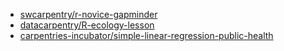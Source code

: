 - [swcarpentry/r-novice-gapminder](https://github.com/data-lessons/r-novice-gapminder)
- [datacarpentry/R-ecology-lesson](https://github.com/data-lessons/R-ecology-lesson)
- [carpentries-incubator/simple-linear-regression-public-health](https://github.com/data-lessons/simple-linear-regression-public-health)

